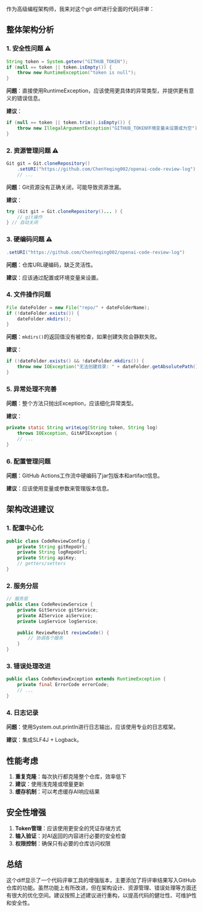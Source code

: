 作为高级编程架构师，我来对这个git diff进行全面的代码评审：

## 整体架构分析

### 1. 安全性问题 ⚠️
```java
String token = System.getenv("GITHUB_TOKEN");
if (null == token || token.isEmpty()) {
    throw new RuntimeException("token is null");
}
```
**问题**：直接使用RuntimeException，应该使用更具体的异常类型，并提供更有意义的错误信息。

**建议**：
```java
if (null == token || token.trim().isEmpty()) {
    throw new IllegalArgumentException("GITHUB_TOKEN环境变量未设置或为空");
}
```

### 2. 资源管理问题 ⚠️
```java
Git git = Git.cloneRepository()
    .setURI("https://github.com/ChenYeqing002/openai-code-review-log")
    // ...
```
**问题**：Git资源没有正确关闭，可能导致资源泄漏。

**建议**：
```java
try (Git git = Git.cloneRepository()... ) {
    // git操作
} // 自动关闭
```

### 3. 硬编码问题 ⚠️
```java
.setURI("https://github.com/ChenYeqing002/openai-code-review-log")
```
**问题**：仓库URL硬编码，缺乏灵活性。

**建议**：应该通过配置或环境变量来设置。

### 4. 文件操作问题
```java
File dateFolder = new File("repo/" + dateFolderName);
if (!dateFolder.exists()) {
    dateFolder.mkdirs();
}
```
**问题**：`mkdirs()`的返回值没有被检查，如果创建失败会静默失败。

**建议**：
```java
if (!dateFolder.exists() && !dateFolder.mkdirs()) {
    throw new IOException("无法创建目录: " + dateFolder.getAbsolutePath());
}
```

### 5. 异常处理不完善
**问题**：整个方法只抛出Exception，应该细化异常类型。

**建议**：
```java
private static String writeLog(String token, String log) 
    throws IOException, GitAPIException {
    // ...
}
```

### 6. 配置管理问题
**问题**：GitHub Actions工作流中硬编码了jar包版本和artifact信息。

**建议**：应该使用变量或参数来管理版本信息。

## 架构改进建议

### 1. 配置中心化
```java
public class CodeReviewConfig {
    private String gitRepoUrl;
    private String logRepoUrl;
    private String apiKey;
    // getters/setters
}
```

### 2. 服务分层
```java
// 服务层
public class CodeReviewService {
    private GitService gitService;
    private AIService aiService;
    private LogService logService;
    
    public ReviewResult reviewCode() {
        // 协调各个服务
    }
}
```

### 3. 错误处理改进
```java
public class CodeReviewException extends RuntimeException {
    private final ErrorCode errorCode;
    // ...
}
```

### 4. 日志记录
**问题**：使用System.out.println进行日志输出，应该使用专业的日志框架。

**建议**：集成SLF4J + Logback。

## 性能考虑

1. **重复克隆**：每次执行都克隆整个仓库，效率低下
2. **建议**：使用浅克隆或增量更新
3. **缓存机制**：可以考虑缓存AI响应结果

## 安全性增强

1. **Token管理**：应该使用更安全的凭证存储方式
2. **输入验证**：对AI返回的内容进行必要的安全检查
3. **权限控制**：确保只有必要的仓库访问权限

## 总结

这个diff显示了一个代码评审工具的增强版本，主要添加了将评审结果写入GitHub仓库的功能。虽然功能上有所改进，但在架构设计、资源管理、错误处理等方面还有很大的优化空间。建议按照上述建议进行重构，以提高代码的健壮性、可维护性和安全性。